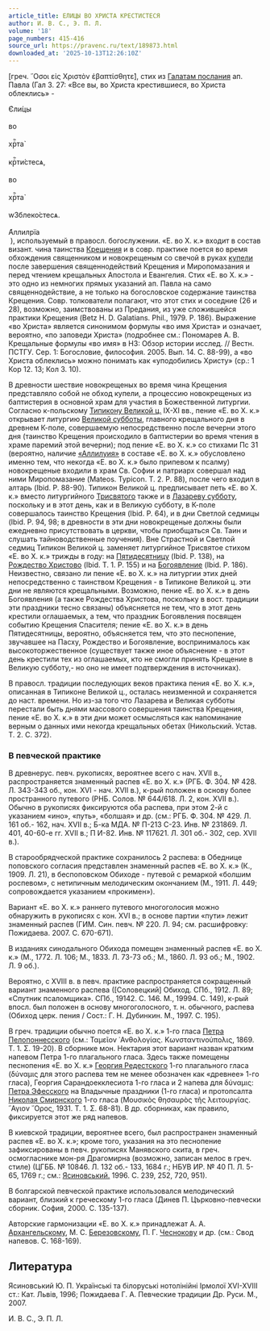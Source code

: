 ```yaml
---
article_title: ЕЛИЦЫ ВО ХРИСТА КРЕСТИСТЕСЯ
author: И. В. С., Э. П. Л.
volume: '18'
page_numbers: 415-416
source_url: https://pravenc.ru/text/189873.html
downloaded_at: '2025-10-13T12:26:10Z'
---
```


[греч. ῞Οσοι εἰς Χριστὸν ἐβαπτίσθητε̇], стих из [Галатам послания](<https://pravenc.ru/text/Галатам послания.html>) ап. Павла (Гал 3. 27: «Все вы, во Христа крестившиеся, во Христа облеклись» - <div class="cu">Є҆ли́цы</div> <div class="cu">во</div> <div class="cu">хрⷭ҇та̀</div> <div class="cu">крⷭ҇ти́стесѧ,</div> <div class="cu">во</div> <div class="cu">хрⷭ҇та̀</div> <div class="cu">w3блеко́стесѧ.</div> <div class="cu">А҆ллилpїа</div> ), используемый в правосл. богослужении. «Е. во Х. к.» входит в состав визант. чина таинства [Крещения](https://pravenc.ru/text/Крещения.html) и в совр. практике поется во время обхождения священником и новокрещеным со свечой в руках [купели](https://pravenc.ru/text/купели.html) после завершения священнодействий Крещения и Миропомазания и перед чтением крещальных Апостола и Евангелия. Стих «Е. во Х. к.» - это одно из немногих прямых указаний ап. Павла на само священнодействие, а не только на богословское содержание таинства Крещения. Совр. толкователи полагают, что этот стих и соседние (26 и 28), возможно, заимствованы из Предания, из уже сложившейся практики Крещения (Betz H. D. Galatians. Phil., 1979. P. 186). Выражение «во Христа» является синонимом формулы «во имя Христа» и означает, вероятно, «по заповеди Христа» (подробнее см.: Пономарев А. В. Крещальные формулы «во имя» в НЗ: Oбзор истории исслед. // Вестн. ПСТГУ. Сер. 1: Богословие, философия. 2005. Вып. 14. C. 88-99), а «во Христа облеклись» можно понимать как «уподобились Христу» (ср.: 1 Кор 12. 13; Кол 3. 10).

В древности шествие новокрещеных во время чина Крещения представляло собой не обход купели, а процессию новокрещеных из баптистерия в основной храм для участия в Божественной литургии. Согласно к-польскому [Типикону Великой ц.](<https://pravenc.ru/text/Типикону Великой ц .html>) IX-XI вв., пение «Е. во Х. к.» открывает литургию [Великой субботы](<https://pravenc.ru/text/Великая суббота.html>), главного крещального дня в древнем К-поле, совершаемую непосредственно после вечерни этого дня (таинство Крещения происходило в баптистерии во время чтения в храме паремий этой вечерни); под пение «Е. во Х. к.» со стихами Пс 31 (вероятно, наличие [«Аллилуия»](<https://pravenc.ru/text/ Аллилуия .html>) в составе «Е. во Х. к.» обусловлено именно тем, что некогда «Е. во Х. к.» было припевом к псалму) новокрещеные входили в храм Св. Софии и патриарх совершал над ними Миропомазание (Mateos. Typicon. T. 2. P. 88), после чего входил в алтарь (Ibid. P. 88-90). Типикон Великой ц. предписывает петь «Е. во Х. к.» вместо литургийного [Трисвятого](https://pravenc.ru/text/Трисвятого.html) также и в [Лазареву субботу](<https://pravenc.ru/text/Лазареву субботу.html>), поскольку и в этот день, как и в Великую субботу, в К-поле совершалось таинство Крещения (Ibid. P. 64), и в дни Светлой седмицы (Ibid. P. 94, 98; в древности в эти дни новокрещеные должны были ежедневно присутствовать в церкви, чтобы приобщаться Св. Таин и слушать тайноводственные поучения). Вне Страстной и Светлой седмиц Типикон Великой ц. заменяет литургийное Трисвятое стихом «Е. во Х. к.» трижды в году: на [Пятидесятницу](https://pravenc.ru/text/Пятидесятницу.html) (Ibid. P. 138), на [Рождество Христово](<https://pravenc.ru/text/Рождество Христово.html>) (Ibid. T. 1. P. 155) и на [Богоявление](https://pravenc.ru/text/Богоявление.html) (Ibid. P. 186). Неизвестно, связано ли пение «Е. во Х. к.» на литургии этих дней непосредственно с таинством Крещения - в Типиконе Великой ц. эти дни не являются крещальными. Возможно, пение «Е. во Х. к.» в день Богоявления (а также Рождества Христова, поскольку в вост. традиции эти праздники тесно связаны) объясняется не тем, что в этот день крестили оглашаемых, а тем, что праздник Богоявления посвящен событию Крещения Спасителя; пение «Е. во Х. к.» в день Пятидесятницы, вероятно, объясняется тем, что это песнопение, звучавшее на Пасху, Рождество и Богоявление, воспринималось как высокоторжественное (существует также иное объяснение - в этот день крестили тех из оглашаемых, кто не смогли принять Крещение в Великую субботу,- но оно не имеет подтверждения в источниках).

В правосл. традиции последующих веков практика пения «Е. во Х. к.», описанная в Типиконе Великой ц., осталась неизменной и сохраняется до наст. времени. Но из-за того что Лазарева и Великая субботы перестали быть днями массового совершения таинства Крещения, пение «Е. во Х. к.» в эти дни может осмысляться как напоминание верным о данных ими некогда крещальных обетах (Никольский. Устав. Т. 2. С. 372).

### В певческой практике

В древнерус. певч. рукописях, вероятнее всего с нач. XVII в., распространяется знаменный распев «Е. во Х. к.» (РГБ. Ф. 304. № 428. Л. 343-343 об., кон. XVI - нач. XVII в.), к-рый положен в основу более пространного путевого (РНБ. Солов. № 644/618. Л. 2, кон. XVII в.). Обычно в рукописях фиксируются оба распева, при этом 2-й с указанием «ино», «путь», «болшая» и др. (см.: РГБ. Ф. 304. № 429. Л. 161 об.- 162, нач. XVII в.; Б-ка МДА. № П-213 С-23. Инв. № 231869. Л. 401, 40-60-е гг. XVII в.; П И-82. Инв. № 117621. Л. 301 об.- 302, сер. XVII в.).

В старообрядческой практике сохранилось 2 распева: в Обеднице поповского согласия представлен знаменный распев «Е. во Х. к.» (К., 1909. Л. 21), в беспоповском Обиходе - путевой с ремаркой «болшим роспевом», с нетипичным мелодическим окончанием (М., 1911. Л. 449; сопровождается указанием «прокимен»).

Вариант «Е. во Х. к.» раннего путевого многоголосия можно обнаружить в рукописях с кон. XVI в.; в основе партии «пути» лежит знаменный распев (ГИМ. Син. певч. № 220. Л. 94; см. расшифровку: Пожидаева. 2007. С. 670-671).

В изданиях синодального Обихода помещен знаменный распев «Е. во Х. к.» (М., 1772. Л. 106; М., 1833. Л. 73-73 об.; М., 1860. Л. 93 об.; М., 1902. Л. 9 об.).

Вероятно, с XVIII в. в певч. практике распространяется сокращенный вариант знаменного распева ([Соловецкий] Обиход. СПб., 1912. Л. 89; «Спутник псаломщика». СПб., 19142. С. 146. М., 19994. С. 149), к-рый впосл. был положен в основу многоголосного, т. н. обычного, распева (Обиход церк. пения / Сост.: Г. Н. Дубинкин. М., 1997. С. 195).

В греч. традиции обычно поется «Е. во Х. к.» 1-го гласа [Петра Пелопоннесского](<https://pravenc.ru/text/Петр Пелопоннесский.html>) (см.: Ταμεῖον ᾿Ανθολογίας. Κωνσταντινούπολις, 1869. Τ. 1. Σ. 19-20). В сборнике мон. Нектария этот вариант назван кратким напевом Петра 1-го плагального гласа. Здесь также помещены песнопения «Е. во Х. к.» [Георгия Редестского](<https://pravenc.ru/text/Георгия Редестского.html>) 1-го плагального гласа (δύναμις для этого распева тем не менее обозначен как «древнее» 1-го гласа), Георгия Сарандоекклесиота 1-го гласа и 2 напева для δύναμις: [Петра Эфесского](<https://pravenc.ru/text/Петра Эфесского.html>) на Владычные праздники (1-го гласа) и протопсалта [Николая Смирнского](<https://pravenc.ru/text/Николая Смирнского.html>) 1-го гласа (Μουσικὸς θησαυρòς τῆς λειτουργίας. ῞Αγιον ῎Ορος, 1931. Τ. 1. Σ. 68-81). В др. сборниках, как правило, фиксируется этот же ряд напевов.

В киевской традиции, вероятнее всего, был распространен знаменный распев «Е. во Х. к.»; кроме того, указания на это песнопение зафиксированы в певч. рукописях Манявского скита, в греч. осмогласнике мон-ря Драгомирна (возможно, записан мелос в греч. стиле) (ЦГББ. № 10846. Л. 132 об.- 133, 1684 г.; НБУВ ИР. № 40 П. Л. 5-65, 1769 г.; см.: [Ясиновський.](<https://pravenc.ru/text/Ясиновський .html>) 1996. С. 239, 252, 720, 951).

В болгарской певческой практике использовался мелодический вариант, близкий к греческому 1-го гласа (Динев П. Църковно-певчески сборник. София, 2000. С. 135-137).

Авторские гармонизации «Е. во Х. к.» принадлежат А. А. [Архангельскому](https://pravenc.ru/text/Архангельскому.html), М. С. [Березовскому](https://pravenc.ru/text/Березовскому.html), П. Г. [Чеснокову](https://pravenc.ru/text/Чеснокову.html) и др. (см.: Свод напевов. С. 168-169).

## Литература

Ясиновський Ю. П. Украïнськi та бiлоруськi нотолiнiйнi Iрмолоï XVI-XVIII ст.: Кат. Львiв, 1996; Пожидаева Г. А. Певческие традиции Др. Руси. М., 2007.

И. В. С., Э. П. Л.
